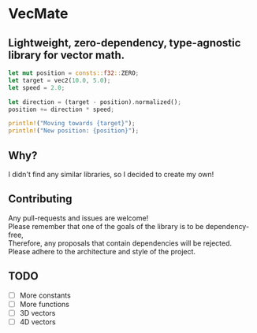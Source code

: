 # VecMate
## Lightweight, zero-dependency, type-agnostic library for vector math.   
```rust
let mut position = consts::f32::ZERO;
let target = vec2(10.0, 5.0);
let speed = 2.0;

let direction = (target - position).normalized();
position += direction * speed;

println!("Moving towards {target}");
println!("New position: {position}");
```

## Why?
I didn't find any similar libraries, so I decided to create my own!   

## Contributing
Any pull-requests and issues are welcome!   
Please remember that one of the goals of the library is to be dependency-free,   
Therefore, any proposals that contain dependencies will be rejected.   
Please adhere to the architecture and style of the project.

## TODO
- [ ] More constants
- [ ] More functions
- [ ] 3D vectors
- [ ] 4D vectors
